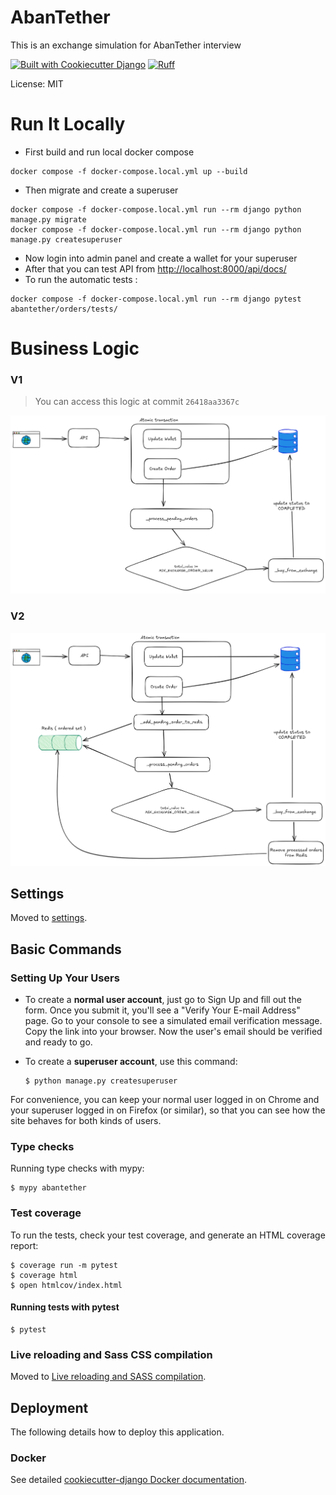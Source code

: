# AbanTether

This is an exchange simulation for AbanTether interview

[![Built with Cookiecutter Django](https://img.shields.io/badge/built%20with-Cookiecutter%20Django-ff69b4.svg?logo=cookiecutter)](https://github.com/cookiecutter/cookiecutter-django/)
[![Ruff](https://img.shields.io/endpoint?url=https://raw.githubusercontent.com/astral-sh/ruff/main/assets/badge/v2.json)](https://github.com/astral-sh/ruff)

License: MIT

# Run It Locally 

- First build and run local docker compose

```shell
docker compose -f docker-compose.local.yml up --build
```

- Then migrate and create a superuser
```shell
docker compose -f docker-compose.local.yml run --rm django python manage.py migrate
docker compose -f docker-compose.local.yml run --rm django python manage.py createsuperuser
```

- Now login into admin panel and create a wallet for your superuser
- After that you can test API from [http://localhost:8000/api/docs/](http://localhost:8000/api/docs/)
- To run the automatic tests :

```shell
docker compose -f docker-compose.local.yml run --rm django pytest abantether/orders/tests/
```
# Business Logic

### V1
> You can access this logic at commit `26418aa3367c`

![v1](excalidraw/business_logic_v1.png)

### V2
![v1](excalidraw/business_logic_v2.png)

## Settings

Moved to [settings](https://cookiecutter-django.readthedocs.io/en/latest/1-getting-started/settings.html).

## Basic Commands

### Setting Up Your Users

- To create a **normal user account**, just go to Sign Up and fill out the form. Once you submit it, you'll see a "Verify Your E-mail Address" page. Go to your console to see a simulated email verification message. Copy the link into your browser. Now the user's email should be verified and ready to go.

- To create a **superuser account**, use this command:

      $ python manage.py createsuperuser

For convenience, you can keep your normal user logged in on Chrome and your superuser logged in on Firefox (or similar), so that you can see how the site behaves for both kinds of users.

### Type checks

Running type checks with mypy:

    $ mypy abantether

### Test coverage

To run the tests, check your test coverage, and generate an HTML coverage report:

    $ coverage run -m pytest
    $ coverage html
    $ open htmlcov/index.html

#### Running tests with pytest

    $ pytest

### Live reloading and Sass CSS compilation

Moved to [Live reloading and SASS compilation](https://cookiecutter-django.readthedocs.io/en/latest/2-local-development/developing-locally.html#using-webpack-or-gulp).

## Deployment

The following details how to deploy this application.

### Docker

See detailed [cookiecutter-django Docker documentation](https://cookiecutter-django.readthedocs.io/en/latest/3-deployment/deployment-with-docker.html).
